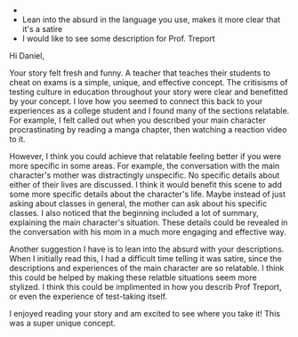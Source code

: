 -
- Lean into the absurd in the language you use, makes it more clear that it's a satire
- I would like to see some description for Prof. Treport

Hi Daniel,

Your story felt fresh and funny. A teacher that teaches their students to cheat on exams is a simple, unique, and effective concept. The critisisms of testing culture in education throughout your story were clear and benefitted by your concept. I love how you seemed to connect this back to your experiences as a college student and I found many of the sections relatable. For example, I felt called out when you described your main character procrastinating by reading a manga chapter, then watching a reaction video to it.

However, I think you could achieve that relatable feeling better if you were more specific in some areas. For example, the conversation with the main character's mother was distractingly unspecific. No specific details about either of their lives are discussed. I think it would benefit this scene to add some more specific details about the character's life. Maybe instead of just asking about classes in general, the mother can ask about his specific classes. I also noticed that the beginning included a lot of summary, explaining the main character's situation. These details could be revealed in the conversation with his mom in a much more engaging and effective way. 

Another suggestion I have is to lean into the absurd with your descriptions. When I initially read this, I had a difficult time telling it was satire, since the descriptions and experiences of the main character are so relatable. I think this could be helped by making these relatble situations seem more stylized. I think this could be implimented in how you describ Prof Treport, or even the experience of test-taking itself.

I enjoyed reading your story and am excited to see where you take it! This was a super unique concept.